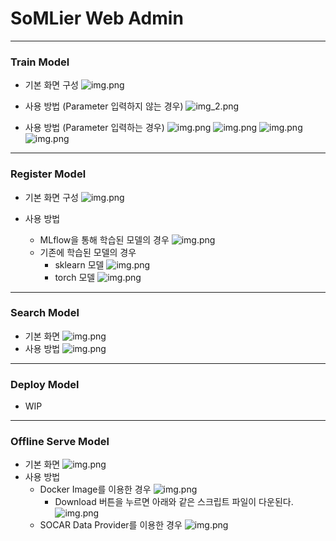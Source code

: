 # SoMLier Web Admin

---
### Train Model
- 기본 화면 구성
![img.png](images/train_default.png)

- 사용 방법 (Parameter 입력하지 않는 경우)
![img_2.png](images/train_usecase_without_parameters.png)

- 사용 방법 (Parameter 입력하는 경우)
![img.png](images/train_usecase_with_parameters_1.png)
![img.png](images/train_usecase_with_parameters_2.png)
![img.png](images/train_usecase_with_parameters_3.png)
![img.png](images/train_usecase_with_parameters_4.png)


---
### Register Model
- 기본 화면 구성
![img.png](images/register_default.png)

- 사용 방법
  - MLflow을 통해 학습된 모델의 경우
    ![img.png](images/register_usecase_with_mlflow_run.png)
  - 기존에 학습된 모델의 경우
    - sklearn 모델 
      ![img.png](images/register_usecase_with_sklearn.png)
    - torch 모델
      ![img.png](images/register_usecase_with_torch.png)
  

---
### Search Model
- 기본 화면
  ![img.png](images/search_default.png)
- 사용 방법
  ![img.png](images/search_usecase.png)


---
### Deploy Model
- WIP


---
### Offline Serve Model
- 기본 화면
  ![img.png](images/offline_serve_default.png)
- 사용 방법 
  - Docker Image를 이용한 경우 
    ![img.png](images/offline_serve_usecase_docker_1.png)
    - Download 버튼을 누르면 아래와 같은 스크립트 파일이 다운된다.
      ![img.png](images/offline_serve_usecase_docker_2.png)
  - SOCAR Data Provider를 이용한 경우
    ![img.png](images/offline_serve_usecase_provider.png)


